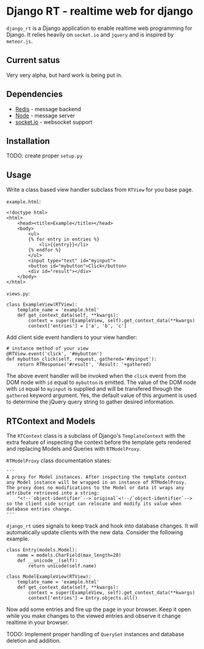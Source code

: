 Django RT - realtime web for django
===================================

`django_rt` is a Django application to enable realtime web programming for
Django. It relies heavily on `socket.io` and `jquery` and is inspired by
`meteor.js`.

Current satus
-------------

Very very alpha, but hard work is being put in.

Dependencies
------------

 * [Redis](redis.io) - message backend
 * [Node](nodejs.org) - message server
 * [socket.io](socket.io) - websocket support

Installation
------------

TODO: create proper `setup.py`

Usage
-----

Write a class based view handler subclass from `RTView` for you base page.

`example.html`:
	
	<!doctype html>
	<html>
		<head><title>Example</title></head>
		<body>
			<ul>
			{% for entry in entries %}
				<li>{{entry}}</li>
			{% endfor %}
			</ul>
			<input type="text" id="myinput">
			<button id="mybutton">Click</button>
			<div id="result"></div>
		</body>
	</html>

`views.py`:

	class ExampleView(RTView):
		template_name = 'example.html'
		def get_context_data(self, **kwargs):
			context = super(ExampleView, self).get_context_data(**kwargs)
			context['entries'] = ['a', 'b', 'c']

Add client side event handlers to your view handler:

	# instance method of your view
	@RTView.event('click', '#mybutton')
	def mybutton_click(self, request, gathered='#myinput'):
		return RTResponse('#result', 'Result: '+gathered)

The above event handler will be invoked when the `click` event from the DOM
node with `id` equal to `mybutton` is emitted. The value of the DOM node with
`id` equal to `myinput` is supplied and will be transfered through the
`gathered` keyword argument. Yes, the default value of this argument is used
to determine the jQuery query string to gather desired information.

RTContext and Models
--------------------

The `RTContext` class is a subclass of Django's `TemplateContext` with the
extra feature of inspecting the context before the template gets rendered and
replacing Models and Queries with `RTModelProxy`.

`RTModelProxy` class documentation states:

    '''
    A proxy for Model instances. After inspecting the template context
    any Model instance will be wrapped in an instance of RTModelProxy.
    The proxy does no modifications to the Model or data it wraps any
    attribute retrieved into a string:
        "<!--`object-identifier`-->`original`<!--/`object-identifier`-->
    so the client side script can relocate and modify its value when
    database entries change.
    '''

`django_rt` uses signals to keep track and hook into database changes. It
will automatically update clients with the new data. Consider the following
example.


	class Entry(models.Model):
		name = models.CharField(max_length=20)
		def __unicode__(self):
			return unicode(self.name)

	class ModelExampleView(RTView):
		template_name = 'example.html'
		def get_context_data(self, **kwargs):
			context = super(ExampleView, self).get_context_data(**kwargs)
			context['entries'] = Entry.objects.all()

Now add some entries and fire up the page in your browser. Keep it open while
you make changes to the viewed entries and observe it change realtime in your
browser.

TODO: Implement proper handling of `QuerySet` instances and database
deletion and addition.
